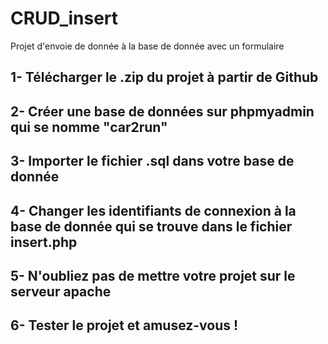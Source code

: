 # CRUD_insert
Projet d'envoie de donnée à la base de donnée avec un formulaire

## 1- Télécharger le .zip du projet à partir de Github

## 2- Créer une base de données sur phpmyadmin qui se nomme "car2run"

## 3- Importer le fichier .sql dans votre base de donnée

## 4- Changer les identifiants de connexion à la base de donnée qui se trouve dans le fichier insert.php

## 5- N'oubliez pas de mettre votre projet sur le serveur apache

## 6- Tester le projet et amusez-vous ! 
